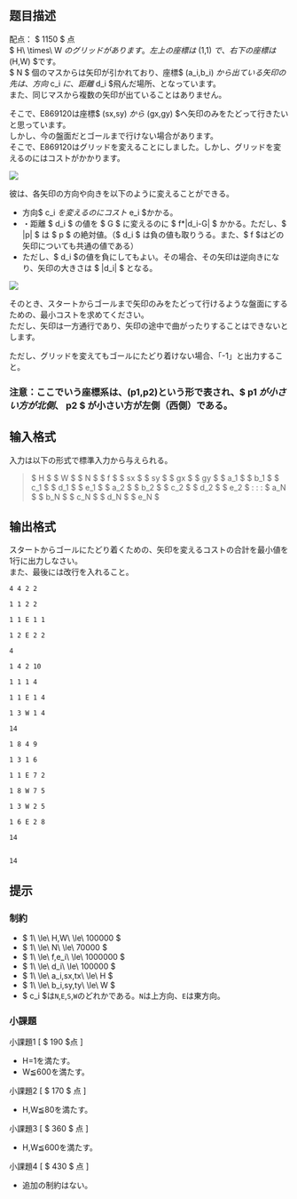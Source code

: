 ## 题目描述
[problemUrl]: https://atcoder.jp/contests/s8pc-4/tasks/s8pc_4_f

配点： $ 1150 $ 点   
 $ H\ \times\ W $のグリッドがあります。左上の座標は$ (1,1) $で、右下の座標は$ (H,W) $です。  
 $ N $ 個のマスからは矢印が引かれており、座標$ (a_i,b_i) $から出ている矢印の先は、方向$ c_i $に、距離$ d_i $飛んだ場所、となっています。  
 また、同じマスから複数の矢印が出ていることはありません。  
  
 そこで、E869120は座標$ (sx,sy) $から$ (gx,gy) $へ矢印のみをたどって行きたいと思っています。  
 しかし、今の盤面だとゴールまで行けない場合があります。  
 そこで、E869120はグリッドを変えることにしました。しかし、グリッドを変えるのにはコストがかかります。

 ![](https://cdn.luogu.com.cn/upload/vjudge_pic/AT_s8pc_4_f/417b8d143f877b9d4b60870ef29c6f098730f2f5.png)

 彼は、各矢印の方向や向きを以下のように変えることができる。  
- 方向$ c_i $を変えるのにコスト$ e_i $かかる。
- ・距離 $ d_i $ の値を $ G $ に変えるのに $ f*|d_i-G| $ かかる。ただし、$ |p| $ は $ p $ の絶対値。（$ d_i $ は負の値も取りうる。また、$ f $はどの矢印についても共通の値である）
- ただし、$ d_i $の値を負にしてもよい。その場合、その矢印は逆向きになり、矢印の大きさは $ |d_i| $ となる。

 ![](https://cdn.luogu.com.cn/upload/vjudge_pic/AT_s8pc_4_f/083503350a78609167f0fc31440bde0766e21902.png)

  
  
 そのとき、スタートからゴールまで矢印のみをたどって行けるような盤面にするための、最小コストを求めてください。  
 ただし、矢印は一方通行であり、矢印の途中で曲がったりすることはできないとします。  
  
 ただし、グリッドを変えてもゴールにたどり着けない場合、「-1」と出力すること。  
  
### 注意：ここでいう座標系は、(p1,p2)という形で表され、$ p1 $が小さい方が北側、$ p2 $ が小さい方が左側（西側）である。

## 输入格式
入力は以下の形式で標準入力から与えられる。

> $ H $ $ W $ $ N $ $ f $ $ sx $ $ sy $ $ gx $ $ gy $ $ a_1 $ $ b_1 $ $ c_1 $ $ d_1 $ $ e_1 $ $ a_2 $ $ b_2 $ $ c_2 $ $ d_2 $ $ e_2 $ : : : $ a_N $ $ b_N $ $ c_N $ $ d_N $ $ e_N $

## 输出格式
スタートからゴールにたどり着くための、矢印を変えるコストの合計を最小値を1行に出力しなさい。  
 また、最後には改行を入れること。

```input1
4 4 2 2
1 1 2 2
1 1 E 1 1
1 2 E 2 2
```

```output1
4
```

```input2
1 4 2 10
1 1 1 4
1 1 E 1 4
1 3 W 1 4
```

```output2
14
```

```input3
1 8 4 9
1 3 1 6
1 1 E 7 2
1 8 W 7 5
1 3 W 2 5
1 6 E 2 8
```

```output3
14
```

```input4

```

```output4
14
```

## 提示
### 制約

- $ 1\ \le\ H,W\ \le\ 100000 $
- $ 1\ \le\ N\ \le\ 70000 $
- $ 1\ \le\ f,e_i\ \le\ 1000000 $
- $ 1\ \le\ d_i\ \le\ 100000 $
- $ 1\ \le\ a_i,sx,tx\ \le\ H $
- $ 1\ \le\ b_i,sy,ty\ \le\ W $
- $ c_i $は`N`,`E`,`S`,`W`のどれかである。`N`は上方向、`E`は東方向。

### 小課題

小課題1 \[ $ 190 $点 \]

- H=1を満たす。
- W≦600を満たす。

小課題2 \[ $ 170 $ 点 \]

- H,W≦80を満たす。
 
  
小課題3 \[ $ 360 $ 点 \]

- H,W≦600を満たす。

小課題4 \[ $ 430 $ 点 \]

- 追加の制約はない。

